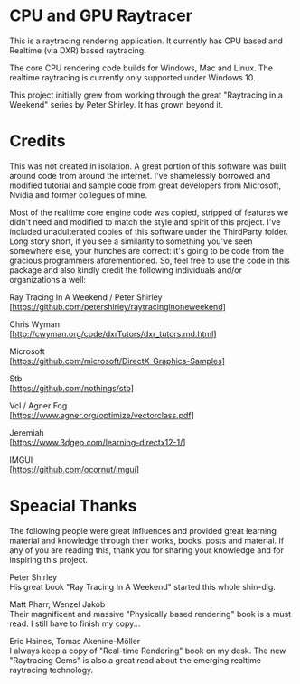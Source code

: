 # CPU and GPU Raytracer

This is a raytracing rendering application. It currently has CPU based and Realtime (via DXR) based raytracing.

The core CPU rendering code builds for Windows, Mac and Linux. The realtime raytracing is currently only supported under Windows 10.

This project initially grew from working through the great "Raytracing in a Weekend" series by Peter Shirley. It has grown beyond it.

# Credits

This was not created in isolation. A great portion of this software was built around code from around the internet. I've shamelessly borrowed and modified tutorial and sample code from great developers from Microsoft, Nvidia and former collegues of mine.

Most of the realtime core engine code was copied, stripped of features we didn't need and modified to match the style and spirit of this project. I've included unadulterated copies of this software under the ThirdParty folder. Long story short, if you see a similarity to something you've seen somewhere else, your hunches are correct: it's going to be code from the gracious programmers aforementioned. So, feel free to use the code in this package and also kindly credit the following individuals and/or organizations a well:

Ray Tracing In A Weekend / Peter Shirley
<br>
[https://github.com/petershirley/raytracinginoneweekend]

Chris Wyman
<br>
[http://cwyman.org/code/dxrTutors/dxr_tutors.md.html]

Microsoft
<br>
[https://github.com/microsoft/DirectX-Graphics-Samples]

Stb
<br>
[https://github.com/nothings/stb]

Vcl / Agner Fog
<br>
[https://www.agner.org/optimize/vectorclass.pdf]

Jeremiah
<br>
[https://www.3dgep.com/learning-directx12-1/]

IMGUI
<br>
[https://github.com/ocornut/imgui]

# Speacial Thanks

The following people were great influences and provided great learning material and knowledge through their works, books, posts and material. If any of you are reading this, thank you for sharing your knowledge and for inspiring this project.

Peter Shirley
<br>
His great book "Ray Tracing In A Weekend" started this whole shin-dig.
  
Matt Pharr, Wenzel Jakob
<br>
Their magnificent and massive "Physically based rendering" book is a must read. I still have to finish my copy...

Eric Haines, Tomas Akenine-Möller
<br>
I always keep a copy of "Real-time Rendering" book on my desk. The new "Raytracing Gems" is also a great read about the emerging realtime raytracing technology.
